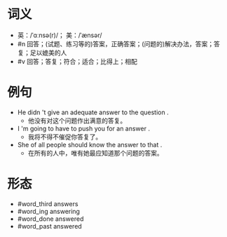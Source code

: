 # 词义
- 英：/ˈɑːnsə(r)/； 美：/ˈænsər/
- #n 回答；(试题、练习等的)答案，正确答案；(问题的)解决办法，答案；答复；足以媲美的人
- #v 回答；答复；符合；适合；比得上；相配
# 例句
- He didn 't give an adequate answer to the question .
	- 他没有对这个问题作出满意的答复。
- I 'm going to have to push you for an answer .
	- 我将不得不催促你答复了。
- She of all people should know the answer to that .
	- 在所有的人中，唯有她最应知道那个问题的答案。
# 形态
- #word_third answers
- #word_ing answering
- #word_done answered
- #word_past answered
